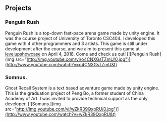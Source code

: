 ## Projects

### Penguin Rush
Penguin Rush is a top-down fast-pace arena game made by unity engine. It was the course project of University of Toronto CSC404. I developed this game with 4 other programmers and 3 artists. This game is still under development after the course, and we aim to present this game at [levelupshowcase](https://levelupshowcase.com/) on April 4, 2018. Come and check us out!
[![Penguin Rush](img src="http://img.youtube.com/vi/o4CNXGsTZmU/0.jpg")](http://www.youtube.com/watch?v=o4CNXGsTZmU&t)

### Somnus.
Ghost Recall System is a text based advanture game made by unity engine. This is the graduation project of Peng Bo, a former student of China Academy of Art. I was invited to provide technical support as the only developer.
[![Somuns.](img src="http://img.youtube.com/vi/wZkR39QxpRU/0.jpg")](http://www.youtube.com/watch?v=wZkR39QxpRU&t)

